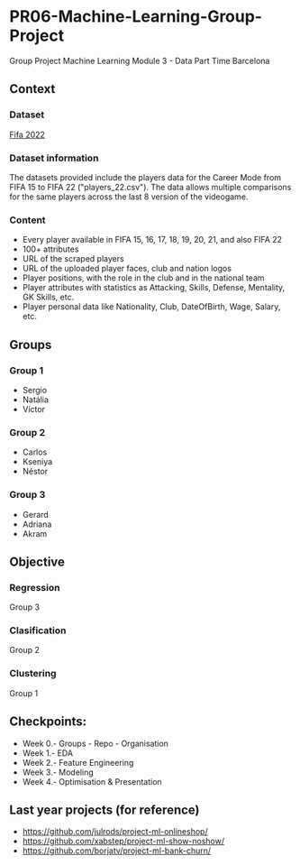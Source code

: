 # PR06-Machine-Learning-Group-Project
Group Project Machine Learning Module 3 - Data Part Time Barcelona

## Context

### Dataset 

[Fifa 2022](https://www.kaggle.com/stefanoleone992/fifa-22-complete-player-dataset?select=players_22.csv)

### Dataset information

The datasets provided include the players data for the Career Mode from FIFA 15 to FIFA 22 ("players_22.csv"). The data allows multiple comparisons for the same players across the last 8 version of the videogame.

### Content

* Every player available in FIFA 15, 16, 17, 18, 19, 20, 21, and also FIFA 22
* 100+ attributes
* URL of the scraped players
* URL of the uploaded player faces, club and nation logos
* Player positions, with the role in the club and in the national team
* Player attributes with statistics as Attacking, Skills, Defense, Mentality, GK Skills, etc.
* Player personal data like Nationality, Club, DateOfBirth, Wage, Salary, etc.

## Groups

### Group 1
- Sergio
- Natália
- Víctor

### Group 2
- Carlos
- Kseniya
- Néstor

### Group 3
- Gerard
- Adriana
- Akram

## Objective

### Regression
Group 3

### Clasification
Group 2

### Clustering
Group 1


## Checkpoints:

* Week 0.- Groups - Repo - Organisation
* Week 1.- EDA
* Week 2.- Feature Engineering
* Week 3.- Modeling
* Week 4.- Optimisation & Presentation

## Last year projects (for reference)
- https://github.com/julrods/project-ml-onlineshop/
- https://github.com/xabstep/project-ml-show-noshow/
- https://github.com/borjatv/project-ml-bank-churn/






